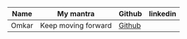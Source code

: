 | Name           | My mantra             | Github                                       |linkedin
| -------------- | --------------------- | -------------------------------------------- |--------------
|Omkar           | Keep moving forward   |[Github](https://github.com/Omkar4103)        |            |